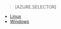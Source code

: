 > [AZURE.SELECTOR]
- [Linux](/documentation/articles/hdinsight-hadoop-collect-debug-heap-dump-linux)
- [Windows](/documentation/articles/hdinsight-hadoop-collect-debug-heap-dumps)
